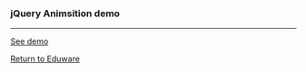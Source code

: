 ### jQuery Animsition demo
***

[See demo](http://pdx9.com/code/treehouse-FSJS/4.0-jQuery-plugins/)

[Return to Eduware](./eduware)
